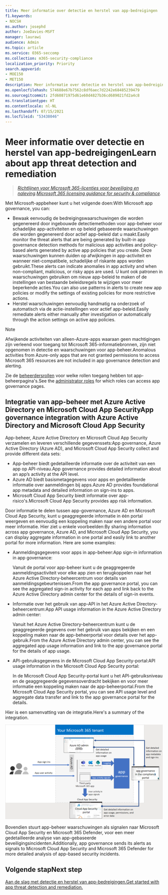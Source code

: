 ```yaml
---
title: Meer informatie over detectie en herstel van app-bedreigingen
f1.keywords:
- NOCSH
ms.author: josephd
author: JoeDavies-MSFT
manager: laurawi
audience: Admin
ms.topic: article
ms.service: O365-seccomp
ms.collection: m365-security-compliance
localization_priority: Priority
search.appverid:
- MOE150
- MET150
description: Meer informatie over detectie en herstel van app-bedreigingen.
ms.openlocfilehash: 574688e67b7562c8df6aec7d2242e68485239479
ms.sourcegitcommit: 2fd60871975d61e60d4827b36cd689021fd2a4c8
ms.translationtype: HT
ms.contentlocale: nl-NL
ms.lasthandoff: 07/15/2021
ms.locfileid: "53438046"
---
```

# <a name="learn-about-app-threat-detection-and-remediation"></a><span data-ttu-id="22b2c-103">Meer informatie over detectie en herstel van app-bedreigingen</span><span class="sxs-lookup"><span data-stu-id="22b2c-103">Learn about app threat detection and remediation</span></span>

><span data-ttu-id="22b2c-104">*[Richtlijnen voor Microsoft 365-licenties voor beveiliging en naleving](https://aka.ms/ComplianceSD).*</span><span class="sxs-lookup"><span data-stu-id="22b2c-104">*[Microsoft 365 licensing guidance for security & compliance](https://aka.ms/ComplianceSD).*</span></span>

<span data-ttu-id="22b2c-105">Met Microsoft-appbeheer kunt u het volgende doen:</span><span class="sxs-lookup"><span data-stu-id="22b2c-105">With Microsoft app governance, you can:</span></span>

- <span data-ttu-id="22b2c-106">Bewaak eenvoudig de bedreigingswaarschuwingen die worden gegenereerd door ingebouwde detectiemethoden voor app-beheer voor schadelijke app-activiteiten en op beleid gebaseerde waarschuwingen die worden gegenereerd door actief app-beleid dat u maakt.</span><span class="sxs-lookup"><span data-stu-id="22b2c-106">Easily monitor the threat alerts that are being generated by built-in app governance detection methods for malicious app activities and policy-based alerts generated by active app policies that you create.</span></span> <span data-ttu-id="22b2c-107">Deze waarschuwingen kunnen duiden op afwijkingen in app-activiteit en wanneer niet-compatibele, schadelijke of riskante apps worden gebruikt.</span><span class="sxs-lookup"><span data-stu-id="22b2c-107">These alerts can indicate anomalies in app activity and when non-compliant, malicious, or risky apps are used.</span></span>  <span data-ttu-id="22b2c-108">U kunt ook patronen in waarschuwingen gebruiken om nieuw app-beleid te maken of de instellingen van bestaande beleidsregels te wijzigen voor meer beperkende acties.</span><span class="sxs-lookup"><span data-stu-id="22b2c-108">You can also use patterns in alerts to create new app policies or modify the settings of existing policies for more restrictive actions.</span></span>
- <span data-ttu-id="22b2c-109">Herstel waarschuwingen eenvoudig handmatig na onderzoek of automatisch via de actie-instellingen voor actief app-beleid.</span><span class="sxs-lookup"><span data-stu-id="22b2c-109">Easily remediate alerts either manually after investigation or automatically through the action settings on active app policies.</span></span>


>[!Note]
><span data-ttu-id="22b2c-110">Afwijkende activiteiten van alleen-Azure-apps waaraan geen machtigingen zijn verleend voor toegang tot Microsoft 365-informatiebronnen, zijn niet opgenomen in detectie en waarschuwingen voor app-beheer.</span><span class="sxs-lookup"><span data-stu-id="22b2c-110">Anomalous activities from Azure-only apps that are not granted permissions to access Microsoft 365 resources are not included in app governance detection and alerting.</span></span>
>

<span data-ttu-id="22b2c-111">Zie de [beheerdersrollen](app-governance-get-started.md#administrator-roles) voor welke rollen toegang hebben tot app-beheerpagina's.</span><span class="sxs-lookup"><span data-stu-id="22b2c-111">See the [administrator roles](app-governance-get-started.md#administrator-roles) for which roles can access app governance pages.</span></span>


## <a name="app-governance-integration-with-azure-active-directory-and-microsoft-cloud-app-security"></a><span data-ttu-id="22b2c-112">Integratie van app-beheer met Azure Active Directory en Microsoft Cloud App Security</span><span class="sxs-lookup"><span data-stu-id="22b2c-112">App governance integration with Azure Active Directory and Microsoft Cloud App Security</span></span>

<span data-ttu-id="22b2c-113">App-beheer, Azure Active Directory en Microsoft Cloud App Security verzamelen en leveren verschillende gegevenssets:</span><span class="sxs-lookup"><span data-stu-id="22b2c-113">App governance, Azure Active Directory (Azure AD), and Microsoft Cloud App Security collect and provide different data sets:</span></span>

- <span data-ttu-id="22b2c-114">App-beheer biedt gedetailleerde informatie over de activiteit van een app op API-niveau.</span><span class="sxs-lookup"><span data-stu-id="22b2c-114">App governance provides detailed information about an app’s activity at the API level.</span></span>
- <span data-ttu-id="22b2c-115">Azure AD biedt basismetagegevens voor apps en gedetailleerde informatie over aanmeldingen bij apps.</span><span class="sxs-lookup"><span data-stu-id="22b2c-115">Azure AD provides foundational app metadata and detailed information on sign-ins to apps.</span></span>
- <span data-ttu-id="22b2c-116">Microsoft Cloud App Security biedt informatie over app-risico's.</span><span class="sxs-lookup"><span data-stu-id="22b2c-116">Microsoft Cloud App Security provides app risk information.</span></span>

<span data-ttu-id="22b2c-p102">Door informatie te delen tussen app-governance, Azure AD en Microsoft Cloud App Security, kunt u geaggregeerde informatie in één portal weergeven en eenvoudig een koppeling maken naar een andere portal voor meer informatie. Hier ziet u enkele voorbeelden:</span><span class="sxs-lookup"><span data-stu-id="22b2c-p102">By sharing information across app governance, Azure AD, and Microsoft Cloud App Security, you can display aggregate information in one portal and easily link to another portal for more information. Here are some examples:</span></span>

- <span data-ttu-id="22b2c-119">Aanmeldingsgegevens voor apps in app-beheer:</span><span class="sxs-lookup"><span data-stu-id="22b2c-119">App sign-in information in app governance:</span></span>

  <span data-ttu-id="22b2c-120">Vanuit de portal voor app-beheer kunt u de geaggregeerde aanmeldingsactiviteit voor elke app zien en terugkoppelen naar het Azure Active Directory-beheercentrum voor details van aanmeldingsgebeurtenissen.</span><span class="sxs-lookup"><span data-stu-id="22b2c-120">From the app governance portal, you can see the aggregated sign-in activity for each app and link back to the Azure Active Directory admin center for the details of sign-in events.</span></span>

- <span data-ttu-id="22b2c-121">Informatie over het gebruik van app-API in het Azure Active Directory-beheercentrum:</span><span class="sxs-lookup"><span data-stu-id="22b2c-121">App API usage information in the Azure Active Directory admin center:</span></span>

  <span data-ttu-id="22b2c-122">Vanuit het Azure Active Directory-beheercentrum kunt u de geaggregeerde gegevens over het gebruik van apps bekijken en een koppeling maken naar de app-beheerportal voor details over het app-gebruik.</span><span class="sxs-lookup"><span data-stu-id="22b2c-122">From the Azure Active Directory admin center, you can see the aggregated app usage information and link to the app governance portal for the details of app usage.</span></span>

- <span data-ttu-id="22b2c-123">API-gebruiksgegevens in de Microsoft Cloud App Security-portal:</span><span class="sxs-lookup"><span data-stu-id="22b2c-123">API usage information in the Microsoft Cloud App Security portal:</span></span> 

  <span data-ttu-id="22b2c-124">In de Microsoft Cloud App Security-portal kunt u het API-gebruiksniveau en de geaggregeerde gegevensoverdracht bekijken en voor meer informatie een koppeling maken naar de app-beheerportal.</span><span class="sxs-lookup"><span data-stu-id="22b2c-124">From the Microsoft Cloud App Security portal, you can see API usage level and aggregate data transfer and link to the app governance portal for the details.</span></span>

<span data-ttu-id="22b2c-125">Hier is een samenvatting van de integratie.</span><span class="sxs-lookup"><span data-stu-id="22b2c-125">Here's a summary of the integration.</span></span>

![De integratie van app-beheer met Azure AD en Microsoft Cloud App Security](..\media\manage-app-protection-governance\mapg-integration.png)

<span data-ttu-id="22b2c-127">Bovendien stuurt app-beheer waarschuwingen als signalen naar Microsoft Cloud App Security en Microsoft 365 Defender, voor een meer gedetailleerde analyse van app-gebaseerde beveiligingsincidenten.</span><span class="sxs-lookup"><span data-stu-id="22b2c-127">Additionally, app governance sends its alerts as signals to Microsoft Cloud App Security and Microsoft 365 Defender for more detailed analysis of app-based security incidents.</span></span>

<!--

CFA #3 Scenario 1:  As an admin, I can investigate alerts associated to my M365 apps through MAPG.
CFA #3 Scenario 2: As an admin, I can manually remediate 
CFA #3 Scenario 3: As an admin, I can configure policies to perform automatic 
--> 

## <a name="next-step"></a><span data-ttu-id="22b2c-128">Volgende stap</span><span class="sxs-lookup"><span data-stu-id="22b2c-128">Next step</span></span>

[<span data-ttu-id="22b2c-129">Aan de slag met detectie en herstel van app-bedreigingen.</span><span class="sxs-lookup"><span data-stu-id="22b2c-129">Get started with app threat detection and remediation.</span></span>](app-governance-detect-remediate-get-started.md)
